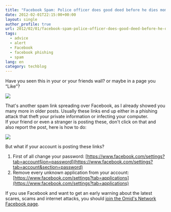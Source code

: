 ```yaml
---
title: "Facebook Spam: Police officer does good deed before he dies moments later"
date: 2012-02-01T22:15:00+00:00
layout: single
author_profile: true
url: 2012/02/01/facebook-spam-police-officer-does-good-deed-before-he-dies-moments-later/
tags:
  - advice
  - alert
  - Facebook
  - facebook phishing
  - spam
lang: en
category: techblog
---
```

Have you seen this in your or your friends wall? or maybe in a page you “Like”?

![](http://3.bp.blogspot.com/-vikQFqcCF4Y/TymwwS6LJNI/AAAAAAAAEbI/QKOUOve3Z6w/s1600/bad-link.PNG)

That's another spam link spreading over Facebook, as I already showed you many more in older posts. Usually these links end up either in a phishing attack that theft your private information or infecting your computer.  
If your friend or even a stranger is posting these, don't click on that and also report the post, here is how to do:

![](http://1.bp.blogspot.com/-XWR5b7T_Qy4/TymxSib_TPI/AAAAAAAAEbQ/gCnryFwdw9E/s1600/spam-link-report.jpg)

But what if your account is posting these links?

1. First of all change your password: [https://www.facebook.com/settings?tab=account§ion=password](https://www.facebook.com/settings?tab=account&section=password)
2. Remove every unknown application from your account:  [https://www.facebook.com/settings?tab=applications](https://www.facebook.com/settings?tab=applications)

If you use Facebook and want to get an early warning about the latest scares, scams and internet attacks, you should [join the Omid's Network Facebook page](https://www.facebook.com/omidsnetwork/).
